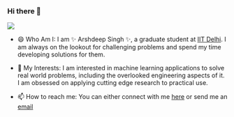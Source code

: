 ### Hi there 👋

![](https://komarev.com/ghpvc/?username=4rshdeep&color=red)

<!--
**4rshdeep/4rshdeep** is a  _special_ ✨ repository because its `README.md` (this file) appears on your GitHub profile.

Here are some ideas to get you started:

- 🔭 I’m currently working on ...
- 🌱 I’m currently learning ...
- 👯 I’m looking to collaborate on ...
- 🤔 I’m looking for help with ...
- 💬 Ask me about ...
- 📫 How to reach me: ...
- 😄 Pronouns: ...
- ⚡ Fun fact: ...
-->

- 😄 Who Am I: I am ✨ Arshdeep Singh ✨, a graduate student at [IIT Delhi](https://en.wikipedia.org/wiki/Indian_Institute_of_Technology_Delhi). 
               I am always on the lookout for challenging problems and spend my time developing solutions for them. 

- 🌱 My Interests: I am interested in machine learning applications to solve real world problems, including the overlooked engineering aspects of it. 
                  I am obsessed on applying cutting edge research to practical use.  

- 📫 How to reach me: You can either connect with me [here](https://www.linkedin.com/in/4rshdeep/) or send me an [email](mailto:arshdeep.50625@gmail.com)
